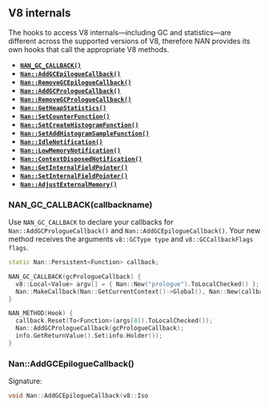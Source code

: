 ## V8 internals

The hooks to access V8 internals—including GC and statistics—are different across the supported versions of V8, therefore NAN provides its own hooks that call the appropriate V8 methods.

 - <a href="#api_nan_gc_callback"><b><code>NAN_GC_CALLBACK()</code></b></a>
 - <a href="#api_nan_add_gc_epilogue_callback"><b><code>Nan::AddGCEpilogueCallback()</code></b></a>
 - <a href="#api_nan_remove_gc_epilogue_callback"><b><code>Nan::RemoveGCEpilogueCallback()</code></b></a>
 - <a href="#api_nan_add_gc_prologue_callback"><b><code>Nan::AddGCPrologueCallback()</code></b></a>
 - <a href="#api_nan_remove_gc_prologue_callback"><b><code>Nan::RemoveGCPrologueCallback()</code></b></a>
 - <a href="#api_nan_get_heap_statistics"><b><code>Nan::GetHeapStatistics()</code></b></a>
 - <a href="#api_nan_set_counter_function"><b><code>Nan::SetCounterFunction()</code></b></a>
 - <a href="#api_nan_set_create_histogram_function"><b><code>Nan::SetCreateHistogramFunction()</code></b></a>
 - <a href="#api_nan_set_add_histogram_sample_function"><b><code>Nan::SetAddHistogramSampleFunction()</code></b></a>
 - <a href="#api_nan_idle_notification"><b><code>Nan::IdleNotification()</code></b></a>
 - <a href="#api_nan_low_memory_notification"><b><code>Nan::LowMemoryNotification()</code></b></a>
 - <a href="#api_nan_context_disposed_notification"><b><code>Nan::ContextDisposedNotification()</code></b></a>
 - <a href="#api_nan_get_internal_field_pointer"><b><code>Nan::GetInternalFieldPointer()</code></b></a>
 - <a href="#api_nan_set_internal_field_pointer"><b><code>Nan::SetInternalFieldPointer()</code></b></a>
 - <a href="#api_nan_adjust_external_memory"><b><code>Nan::AdjustExternalMemory()</code></b></a>


<a name="api_nan_gc_callback"></a>
### NAN_GC_CALLBACK(callbackname)

Use `NAN_GC_CALLBACK` to declare your callbacks for `Nan::AddGCPrologueCallback()` and `Nan::AddGCEpilogueCallback()`. Your new method receives the arguments `v8::GCType type` and `v8::GCCallbackFlags flags`.

```c++
static Nan::Persistent<Function> callback;

NAN_GC_CALLBACK(gcPrologueCallback) {
  v8::Local<Value> argv[] = { Nan::New("prologue").ToLocalChecked() };
  Nan::MakeCallback(Nan::GetCurrentContext()->Global(), Nan::New(callback), 1, argv);
}

NAN_METHOD(Hook) {
  callback.Reset(To<Function>(args[0]).ToLocalChecked());
  Nan::AddGCPrologueCallback(gcPrologueCallback);
  info.GetReturnValue().Set(info.Holder());
}
```

<a name="api_nan_add_gc_epilogue_callback"></a>
### Nan::AddGCEpilogueCallback()

Signature:

```c++
void Nan::AddGCEpilogueCallback(v8::Iso